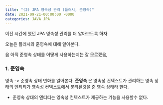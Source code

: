 ```yaml
---
title: "(2) JPA 영속성 관리 (플러시, 준영속)"
date: 2021-09-21-00:00:00 -0000
categories: JAVA JPA
---
```


이전 시간에 했던 JPA 영속성 관리를 더 알아보도록 하자

오늘은 플러시와 준영속에 대해 알아본다.

음 아직 준영속 상태를 어떻게 사용하는지는 잘 모르겠음,

### 1. 준영속
영속 -> 준영속 상태 변화를 알아본다.
__준영속__ 은 영속성 컨텍스트가 관리하는 영속 상태의 엔티티가 영속성 컨텍스트에서 분리된것을 준 영속 상태라 한다.

- 준영속 상태의 엔티티는 영속성 컨텍스트가 제공하는 기능을 사용할수 없다.

